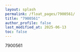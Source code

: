 ```yaml
---
layout: splash
permalink: /float_pages/7900561/
title: "7900561"
author_profile: false
last_modified_at: 2025-06-13
toc: false
---
```

 
7900561
